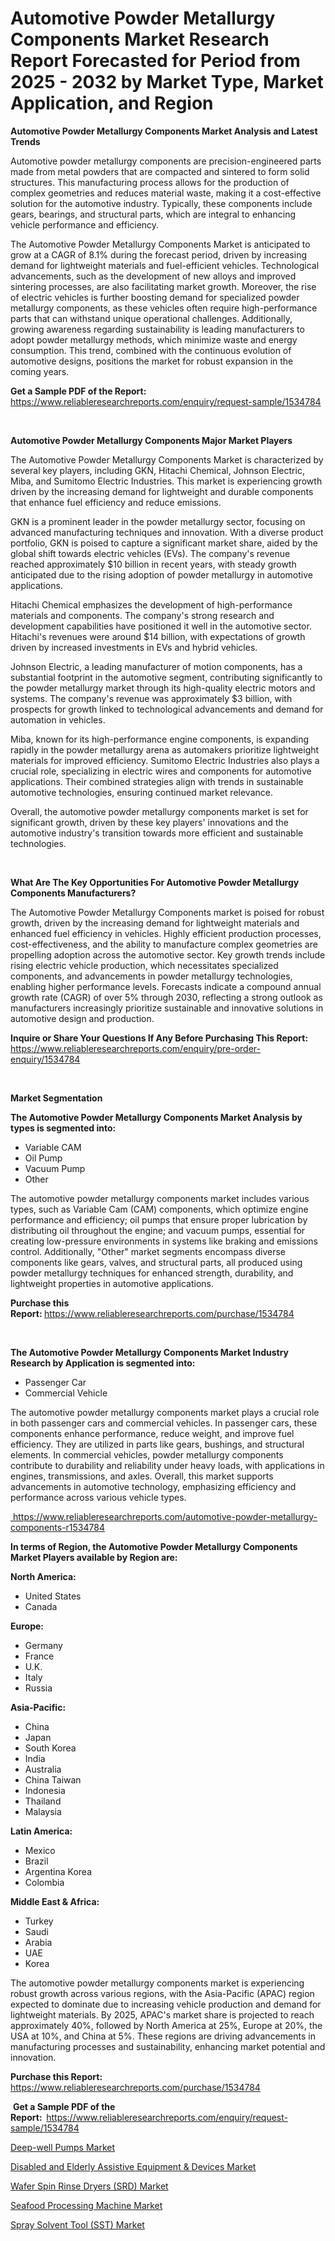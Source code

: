<p><h1>Automotive Powder Metallurgy Components Market Research Report Forecasted for Period from 2025 -  2032 by Market Type, Market Application, and Region</h1></p><p><strong>Automotive Powder Metallurgy Components Market Analysis and Latest Trends</strong></p>
<p><p>Automotive powder metallurgy components are precision-engineered parts made from metal powders that are compacted and sintered to form solid structures. This manufacturing process allows for the production of complex geometries and reduces material waste, making it a cost-effective solution for the automotive industry. Typically, these components include gears, bearings, and structural parts, which are integral to enhancing vehicle performance and efficiency.</p><p>The Automotive Powder Metallurgy Components Market is anticipated to grow at a CAGR of 8.1% during the forecast period, driven by increasing demand for lightweight materials and fuel-efficient vehicles. Technological advancements, such as the development of new alloys and improved sintering processes, are also facilitating market growth. Moreover, the rise of electric vehicles is further boosting demand for specialized powder metallurgy components, as these vehicles often require high-performance parts that can withstand unique operational challenges. Additionally, growing awareness regarding sustainability is leading manufacturers to adopt powder metallurgy methods, which minimize waste and energy consumption. This trend, combined with the continuous evolution of automotive designs, positions the market for robust expansion in the coming years.</p></p>
<p><strong>Get a Sample PDF of the Report:&nbsp;</strong> <a href="https://www.reliableresearchreports.com/enquiry/request-sample/1534784?utm_campaign=2665&utm_medium=2&utm_source=Github&utm_content=ia&utm_term=30032025&utm_id=automotive-powder-metallurgy-components">https://www.reliableresearchreports.com/enquiry/request-sample/1534784</a></p>
<p>&nbsp;</p>
<p><strong>Automotive Powder Metallurgy Components Major Market Players</strong></p>
<p><p>The Automotive Powder Metallurgy Components Market is characterized by several key players, including GKN, Hitachi Chemical, Johnson Electric, Miba, and Sumitomo Electric Industries. This market is experiencing growth driven by the increasing demand for lightweight and durable components that enhance fuel efficiency and reduce emissions.</p><p>GKN is a prominent leader in the powder metallurgy sector, focusing on advanced manufacturing techniques and innovation. With a diverse product portfolio, GKN is poised to capture a significant market share, aided by the global shift towards electric vehicles (EVs). The company's revenue reached approximately $10 billion in recent years, with steady growth anticipated due to the rising adoption of powder metallurgy in automotive applications.</p><p>Hitachi Chemical emphasizes the development of high-performance materials and components. The company's strong research and development capabilities have positioned it well in the automotive sector. Hitachi's revenues were around $14 billion, with expectations of growth driven by increased investments in EVs and hybrid vehicles.</p><p>Johnson Electric, a leading manufacturer of motion components, has a substantial footprint in the automotive segment, contributing significantly to the powder metallurgy market through its high-quality electric motors and systems. The company's revenue was approximately $3 billion, with prospects for growth linked to technological advancements and demand for automation in vehicles.</p><p>Miba, known for its high-performance engine components, is expanding rapidly in the powder metallurgy arena as automakers prioritize lightweight materials for improved efficiency. Sumitomo Electric Industries also plays a crucial role, specializing in electric wires and components for automotive applications. Their combined strategies align with trends in sustainable automotive technologies, ensuring continued market relevance.</p><p>Overall, the automotive powder metallurgy components market is set for significant growth, driven by these key players' innovations and the automotive industry's transition towards more efficient and sustainable technologies.</p></p>
<p>&nbsp;</p>
<p><strong>What Are The Key Opportunities For Automotive Powder Metallurgy Components Manufacturers?</strong></p>
<p><p>The Automotive Powder Metallurgy Components market is poised for robust growth, driven by the increasing demand for lightweight materials and enhanced fuel efficiency in vehicles. Highly efficient production processes, cost-effectiveness, and the ability to manufacture complex geometries are propelling adoption across the automotive sector. Key growth trends include rising electric vehicle production, which necessitates specialized components, and advancements in powder metallurgy technologies, enabling higher performance levels. Forecasts indicate a compound annual growth rate (CAGR) of over 5% through 2030, reflecting a strong outlook as manufacturers increasingly prioritize sustainable and innovative solutions in automotive design and production.</p></p>
<p><strong>Inquire or Share Your Questions If Any Before Purchasing This Report:</strong> <a href="https://www.reliableresearchreports.com/enquiry/pre-order-enquiry/1534784?utm_campaign=2665&utm_medium=2&utm_source=Github&utm_content=ia&utm_term=30032025&utm_id=automotive-powder-metallurgy-components">https://www.reliableresearchreports.com/enquiry/pre-order-enquiry/1534784</a></p>
<p>&nbsp;</p>
<p><strong>Market Segmentation</strong></p>
<p><strong>The Automotive Powder Metallurgy Components Market Analysis by types is segmented into:</strong></p>
<p><ul><li>Variable CAM</li><li>Oil Pump</li><li>Vacuum Pump</li><li>Other</li></ul></p>
<p><p>The automotive powder metallurgy components market includes various types, such as Variable Cam (CAM) components, which optimize engine performance and efficiency; oil pumps that ensure proper lubrication by distributing oil throughout the engine; and vacuum pumps, essential for creating low-pressure environments in systems like braking and emissions control. Additionally, "Other" market segments encompass diverse components like gears, valves, and structural parts, all produced using powder metallurgy techniques for enhanced strength, durability, and lightweight properties in automotive applications.</p></p>
<p><strong>Purchase this Report:&nbsp;</strong><a href="https://www.reliableresearchreports.com/purchase/1534784?utm_campaign=2665&utm_medium=2&utm_source=Github&utm_content=ia&utm_term=30032025&utm_id=automotive-powder-metallurgy-components">https://www.reliableresearchreports.com/purchase/1534784</a></p>
<p>&nbsp;</p>
<p><strong>The Automotive Powder Metallurgy Components Market Industry Research by Application is segmented into:</strong></p>
<p><ul><li>Passenger Car</li><li>Commercial Vehicle</li></ul></p>
<p><p>The automotive powder metallurgy components market plays a crucial role in both passenger cars and commercial vehicles. In passenger cars, these components enhance performance, reduce weight, and improve fuel efficiency. They are utilized in parts like gears, bushings, and structural elements. In commercial vehicles, powder metallurgy components contribute to durability and reliability under heavy loads, with applications in engines, transmissions, and axles. Overall, this market supports advancements in automotive technology, emphasizing efficiency and performance across various vehicle types.</p></p>
<p><a href="https://www.reliableresearchreports.com/automotive-powder-metallurgy-components-r1534784?utm_campaign=2665&utm_medium=2&utm_source=Github&utm_content=ia&utm_term=30032025&utm_id=automotive-powder-metallurgy-components">&nbsp;https://www.reliableresearchreports.com/automotive-powder-metallurgy-components-r1534784</a></p>
<p><strong>In terms of Region, the Automotive Powder Metallurgy Components Market Players available by Region are:</strong></p>
<p>
    <p> <strong> North America: </strong>
        <ul>
            <li>United States</li>
            <li>Canada</li>
        </ul>
        </p> 
    <p> <strong> Europe: </strong>
        <ul>
            <li>Germany</li>
            <li>France</li>
            <li>U.K.</li>
            <li>Italy</li>
            <li>Russia</li>
        </ul>
        </p> 
    <p> <strong> Asia-Pacific: </strong>
        <ul>
            <li>China</li>
            <li>Japan</li>
            <li>South Korea</li>
            <li>India</li>
            <li>Australia</li>
            <li>China Taiwan</li>
            <li>Indonesia</li>
            <li>Thailand</li>
            <li>Malaysia</li>
        </ul>
        </p> 
    <p> <strong> Latin America: </strong>
        <ul>
            <li>Mexico</li>
            <li>Brazil</li>
            <li>Argentina Korea</li>
            <li>Colombia</li>
        </ul>
        </p> 
    <p> <strong> Middle East & Africa: </strong>
        <ul>
            <li>Turkey</li>
            <li>Saudi</li>
            <li>Arabia</li>
            <li>UAE</li>
            <li>Korea</li>
        </ul>
    </p>
    </p>
<p><p>The automotive powder metallurgy components market is experiencing robust growth across various regions, with the Asia-Pacific (APAC) region expected to dominate due to increasing vehicle production and demand for lightweight materials. By 2025, APAC's market share is projected to reach approximately 40%, followed by North America at 25%, Europe at 20%, the USA at 10%, and China at 5%. These regions are driving advancements in manufacturing processes and sustainability, enhancing market potential and innovation.</p></p>
<p><strong>Purchase this Report: </strong><a href="https://www.reliableresearchreports.com/purchase/1534784?utm_campaign=2665&utm_medium=2&utm_source=Github&utm_content=ia&utm_term=30032025&utm_id=automotive-powder-metallurgy-components">https://www.reliableresearchreports.com/purchase/1534784</a></p>
<p>&nbsp;<strong>Get a Sample PDF of the Report:&nbsp;&nbsp;</strong><a href="https://www.reliableresearchreports.com/enquiry/request-sample/1534784?utm_campaign=2665&utm_medium=2&utm_source=Github&utm_content=ia&utm_term=30032025&utm_id=automotive-powder-metallurgy-components">https://www.reliableresearchreports.com/enquiry/request-sample/1534784</a></p>
<p><strong></strong></p>
<p><p><a href="https://www.linkedin.com/pulse/deep-well-pumps-market-dynamics-47-cagr-growth-key-drivers-awk8e?utm_campaign=2665&utm_medium=2&utm_source=Github&utm_content=ia&utm_term=30032025&utm_id=automotive-powder-metallurgy-components">Deep-well Pumps Market</a></p><p><a href="https://www.linkedin.com/pulse/exploring-growth-opportunities-disabled-elderly-assistive-hafvf?utm_campaign=2665&utm_medium=2&utm_source=Github&utm_content=ia&utm_term=30032025&utm_id=automotive-powder-metallurgy-components">Disabled and Elderly Assistive Equipment & Devices Market</a></p><p><a href="https://www.linkedin.com/pulse/in-depth-analysis-size-wafer-spin-rinse-dryers-srd-market-sa8bc?utm_campaign=2665&utm_medium=2&utm_source=Github&utm_content=ia&utm_term=30032025&utm_id=automotive-powder-metallurgy-components">Wafer Spin Rinse Dryers (SRD) Market</a></p><p><a href="https://www.linkedin.com/pulse/emerging-opportunities-challenges-global-seafood-processing-tbsje?utm_campaign=2665&utm_medium=2&utm_source=Github&utm_content=ia&utm_term=30032025&utm_id=automotive-powder-metallurgy-components">Seafood Processing Machine Market</a></p><p><a href="https://www.linkedin.com/pulse/navigating-spray-solvent-tool-sst-market-size-trends-revenue-0e80c?utm_campaign=2665&utm_medium=2&utm_source=Github&utm_content=ia&utm_term=30032025&utm_id=automotive-powder-metallurgy-components">Spray Solvent Tool (SST) Market</a></p></p>